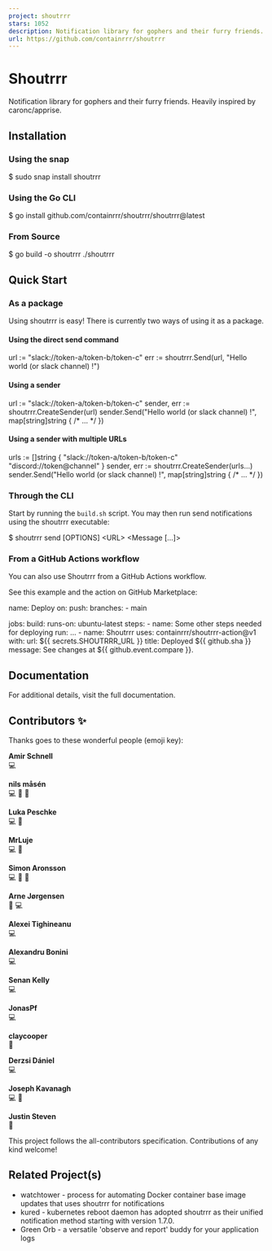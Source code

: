 ```yaml
---
project: shoutrrr
stars: 1052
description: Notification library for gophers and their furry friends.
url: https://github.com/containrrr/shoutrrr
---
```


Shoutrrr
========

Notification library for gophers and their furry friends. Heavily inspired by caronc/apprise.

  
  

Installation
------------

### Using the snap

$ sudo snap install shoutrrr

### Using the Go CLI

$ go install github.com/containrrr/shoutrrr/shoutrrr@latest

### From Source

$ go build -o shoutrrr ./shoutrrr

Quick Start
-----------

### As a package

Using shoutrrr is easy! There is currently two ways of using it as a package.

#### Using the direct send command

  url := "slack://token-a/token-b/token-c"
  err := shoutrrr.Send(url, "Hello world (or slack channel) !")

#### Using a sender

  url := "slack://token-a/token-b/token-c"
  sender, err := shoutrrr.CreateSender(url)
  sender.Send("Hello world (or slack channel) !", map\[string\]string { /\* ... \*/ })

#### Using a sender with multiple URLs

  urls := \[\]string {
    "slack://token-a/token-b/token-c"
    "discord://token@channel"
  }
  sender, err := shoutrrr.CreateSender(urls...)
  sender.Send("Hello world (or slack channel) !", map\[string\]string { /\* ... \*/ })

### Through the CLI

Start by running the `build.sh` script. You may then run send notifications using the shoutrrr executable:

$ shoutrrr send \[OPTIONS\] <URL\> <Message \[...\]\>

### From a GitHub Actions workflow

You can also use Shoutrrr from a GitHub Actions workflow.

See this example and the action on GitHub Marketplace:

name: Deploy
on:
  push:
    branches:
      - main

jobs:
  build:
    runs-on: ubuntu-latest
    steps:
      - name: Some other steps needed for deploying
        run: ...
      - name: Shoutrrr
        uses: containrrr/shoutrrr-action@v1
        with:
          url: ${{ secrets.SHOUTRRR\_URL }}
          title: Deployed ${{ github.sha }}
          message: See changes at ${{ github.event.compare }}.

Documentation
-------------

For additional details, visit the full documentation.

Contributors ✨
--------------

Thanks goes to these wonderful people (emoji key):

  
**Amir Schnell**  
💻

  
**nils måsén**  
💻 📖 🚧

  
**Luka Peschke**  
💻 📖

  
**MrLuje**  
💻 📖

  
**Simon Aronsson**  
💻 📖 🚧

  
**Arne Jørgensen**  
📖 💻

  
**Alexei Tighineanu**  
💻

  
**Alexandru Bonini**  
💻

  
**Senan Kelly**  
💻

  
**JonasPf**  
💻

  
**claycooper**  
📖

  
**Derzsi Dániel**  
💻

  
**Joseph Kavanagh**  
💻 🐛

  
**Justin Steven**  
🐛

This project follows the all-contributors specification. Contributions of any kind welcome!

Related Project(s)
------------------

-   watchtower - process for automating Docker container base image updates that uses shoutrrr for notifications
-   kured - kubernetes reboot daemon has adopted shoutrrr as their unified notification method starting with version 1.7.0.
-   Green Orb - a versatile 'observe and report' buddy for your application logs
